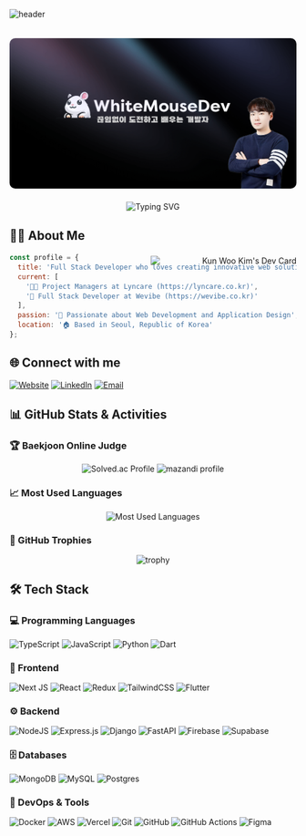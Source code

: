 ![header](https://capsule-render.vercel.app/api?type=waving&color=gradient&customColorList=10&height=200&text=Kun%20Woo%20Kim's%20GITHUB&fontSize=40&animation=twinkling&fontAlign=68&fontAlignY=36)

<div align="center">
  <a href="https://portfolio.whitemouse.dev">
    <img src="og-image.png" alt="WhiteMouseDev Portfolio" width="800" style="border-radius: 10px; margin: 20px 0;"/>
  </a>
  
  <img src="https://readme-typing-svg.demolab.com?font=Fira+Code&pause=1000&color=6994CDEE&center=true&vCenter=true&width=435&lines=4%2B+years+of+coding+experience;Full+Stack+Developer" alt="Typing SVG" />
</div>

## 👨‍💻 About Me

```js
const profile = {
  title: 'Full Stack Developer who loves creating innovative web solutions',
  current: [
    '👨‍💻 Project Managers at Lyncare (https://lyncare.co.kr)',
    '🚀 Full Stack Developer at Wevibe (https://wevibe.co.kr)'
  ],
  passion: '🌱 Passionate about Web Development and Application Design',
  location: '🏠 Based in Seoul, Republic of Korea'
};
```

<div align="right">
  <a href="https://app.daily.dev/kunwookim">
    <img src="https://api.daily.dev/devcards/v2/4VsXt38l1vAeUTbhu5Qj0.png?r=3t0" width="256" alt="Kun Woo Kim's Dev Card" align="right" style="margin-top: -160px;"/>
  </a>
</div>

## 🌐 Connect with me

[![Website](https://img.shields.io/badge/WHITEMOUSE.DEV-4285F4?style=for-the-badge&logo=GoogleChrome&logoColor=white)](https://portfolio.whitemouse.dev)
[![LinkedIn](https://img.shields.io/badge/LinkedIn-0077B5?style=for-the-badge&logo=linkedin&logoColor=white)](https://linkedin.com/in/kun-woo-kim-b39727225)
[![Email](https://img.shields.io/badge/EMAIL-EA4335?style=for-the-badge&logo=Gmail&logoColor=white)](mailto:kimkuns98@gmail.com)

## 📊 GitHub Stats & Activities

### 🏆 Baekjoon Online Judge
<div align="center">
  <img src="http://mazassumnida.wtf/api/v2/generate_badge?boj=kimkuns" alt="Solved.ac Profile" />
  <img src="http://mazandi.herokuapp.com/api?handle=kimkuns&theme=warm" alt="mazandi profile" />
</div>

### 📈 Most Used Languages
<div align="center">
  <img src="https://github-readme-stats.vercel.app/api/top-langs/?username=kimkuns91&layout=compact&theme=tokyonight&hide_border=true&bg_color=0D1117" alt="Most Used Languages" />
</div>

### 🌟 GitHub Trophies
<div align="center">
  <img src="https://github-profile-trophy.vercel.app/?username=kimkuns91&theme=onestar&no-frame=true&row=1&column=6" alt="trophy" />
</div>

## 🛠 Tech Stack

### 💻 Programming Languages
![TypeScript](https://img.shields.io/badge/typescript-%23007ACC.svg?style=for-the-badge&logo=typescript&logoColor=white)
![JavaScript](https://img.shields.io/badge/javascript-%23323330.svg?style=for-the-badge&logo=javascript&logoColor=%23F7DF1E)
![Python](https://img.shields.io/badge/python-3670A0?style=for-the-badge&logo=python&logoColor=ffdd54)
![Dart](https://img.shields.io/badge/dart-%230175C2.svg?style=for-the-badge&logo=dart&logoColor=white)

### 🎨 Frontend
![Next JS](https://img.shields.io/badge/Next-black?style=for-the-badge&logo=next.js&logoColor=white)
![React](https://img.shields.io/badge/react-%2320232a.svg?style=for-the-badge&logo=react&logoColor=%2361DAFB)
![Redux](https://img.shields.io/badge/redux-%23593d88.svg?style=for-the-badge&logo=redux&logoColor=white)
![TailwindCSS](https://img.shields.io/badge/tailwindcss-%2338B2AC.svg?style=for-the-badge&logo=tailwind-css&logoColor=white)
![Flutter](https://img.shields.io/badge/Flutter-%2302569B.svg?style=for-the-badge&logo=Flutter&logoColor=white)

### ⚙️ Backend
![NodeJS](https://img.shields.io/badge/node.js-6DA55F?style=for-the-badge&logo=node.js&logoColor=white)
![Express.js](https://img.shields.io/badge/express.js-%23404d59.svg?style=for-the-badge&logo=express&logoColor=%2361DAFB)
![Django](https://img.shields.io/badge/django-%23092E20.svg?style=for-the-badge&logo=django&logoColor=white)
![FastAPI](https://img.shields.io/badge/FastAPI-005571?style=for-the-badge&logo=fastapi)
![Firebase](https://img.shields.io/badge/firebase-%23039BE5.svg?style=for-the-badge&logo=firebase)
![Supabase](https://img.shields.io/badge/Supabase-3ECF8E?style=for-the-badge&logo=supabase&logoColor=white)

### 🗄️ Databases
![MongoDB](https://img.shields.io/badge/MongoDB-%234ea94b.svg?style=for-the-badge&logo=mongodb&logoColor=white)
![MySQL](https://img.shields.io/badge/mysql-%2300f.svg?style=for-the-badge&logo=mysql&logoColor=white)
![Postgres](https://img.shields.io/badge/postgres-%23316192.svg?style=for-the-badge&logo=postgresql&logoColor=white)

### 🚀 DevOps & Tools
![Docker](https://img.shields.io/badge/docker-%230db7ed.svg?style=for-the-badge&logo=docker&logoColor=white)
![AWS](https://img.shields.io/badge/AWS-%23FF9900.svg?style=for-the-badge&logo=amazon-aws&logoColor=white)
![Vercel](https://img.shields.io/badge/vercel-%23000000.svg?style=for-the-badge&logo=vercel&logoColor=white)
![Git](https://img.shields.io/badge/git-%23F05033.svg?style=for-the-badge&logo=git&logoColor=white)
![GitHub](https://img.shields.io/badge/github-%23121011.svg?style=for-the-badge&logo=github&logoColor=white)
![GitHub Actions](https://img.shields.io/badge/github%20actions-%232671E5.svg?style=for-the-badge&logo=githubactions&logoColor=white)
![Figma](https://img.shields.io/badge/figma-%23F24E1E.svg?style=for-the-badge&logo=figma&logoColor=white)

